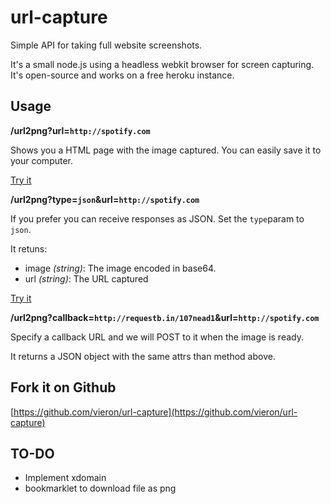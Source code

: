# url-capture

Simple API for taking full website screenshots.

It's a small node.js using a headless webkit browser for screen capturing.
It's open-source and works on a free heroku instance.

## Usage

**/url2png?url=`http://spotify.com`**

Shows you a HTML page with the image captured. You can easily save it to your computer.

[Try it](http://url-capture.herokuapp.com/url2png?url=http://spotify.com)


**/url2png?type=`json`&url=`http://spotify.com`**

If you prefer you can receive responses as JSON. Set the `type`param to `json`.

It retuns:

- image *(string)*: The image encoded in base64.
- url *(string)*: The URL captured

[Try it](http://url-capture.herokuapp.com/url2png?type=json&url=http://spotify.com)


**/url2png?callback=`http://requestb.in/107nead1`&url=`http://spotify.com`**

Specify a callback URL and we will POST to it when the image is ready.

It returns a JSON object with the same attrs than method above.



## Fork it on Github

[https://github.com/vieron/url-capture](https://github.com/vieron/url-capture)


## TO-DO
- Implement xdomain
- bookmarklet to download file as png